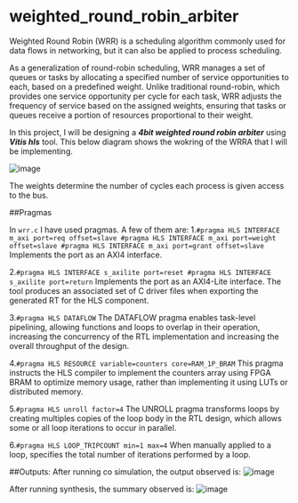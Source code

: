# weighted_round_robin_arbiter

Weighted Round Robin (WRR) is a scheduling algorithm commonly used for data flows in networking, but it can also be applied to process scheduling.

As a generalization of round-robin scheduling, WRR manages a set of queues or tasks by allocating a specified number of service opportunities to each, based on a predefined weight. Unlike traditional round-robin, which provides one service opportunity per cycle for each task, WRR adjusts the frequency of service based on the assigned weights, ensuring that tasks or queues receive a portion of resources proportional to their weight.

In this project, I will be designing a ***4bit weighted round robin arbiter*** using ***Vitis hls*** tool.
This below diagram shows the wokring of the WRRA that I will be implementing.

![image](https://github.com/user-attachments/assets/77a1c5ab-9ce6-4533-842c-8b3d38c9a78c)


The weights determine the number of cycles each process is given access to the bus. 

##Pragmas

In ```wrr.c``` I have used pragmas. A few of them are:
1.```#pragma HLS INTERFACE m_axi port=req offset=slave
	#pragma HLS INTERFACE m_axi port=weight offset=slave
	#pragma HLS INTERFACE m_axi port=grant offset=slave```
Implements the port as an AXI4 interface.

2.```#pragma HLS INTERFACE s_axilite port=reset
	#pragma HLS INTERFACE s_axilite port=return```
Implements the port as an AXI4-Lite interface. The tool produces an associated set of C driver files when exporting the generated RT for the HLS component.

3.```#pragma HLS DATAFLOW```
The DATAFLOW pragma enables task-level pipelining, allowing functions and loops to overlap in their operation, increasing the concurrency of the RTL implementation and increasing the overall throughput of the design.

4.```#pragma HLS RESOURCE variable=counters core=RAM_1P_BRAM```
This pragma instructs the HLS compiler to implement the counters array using FPGA BRAM to optimize memory usage, rather than implementing it using LUTs or distributed memory.

5.```#pragma HLS unroll factor=4```
The UNROLL pragma transforms loops by creating multiples copies of the loop body in the RTL design, which allows some or all loop iterations to occur in parallel.

6.```#pragma HLS LOOP_TRIPCOUNT min=1 max=4```
When manually applied to a loop, specifies the total number of iterations performed by a loop.

##Outputs:
After running co simulation, the output observed is:
![image](https://github.com/user-attachments/assets/e491920e-5f3e-4a81-9b68-d260837647cd)

After running synthesis, the summary observed is:
![image](https://github.com/user-attachments/assets/22dab91e-0d69-4a30-a2e5-ae156371deba)

